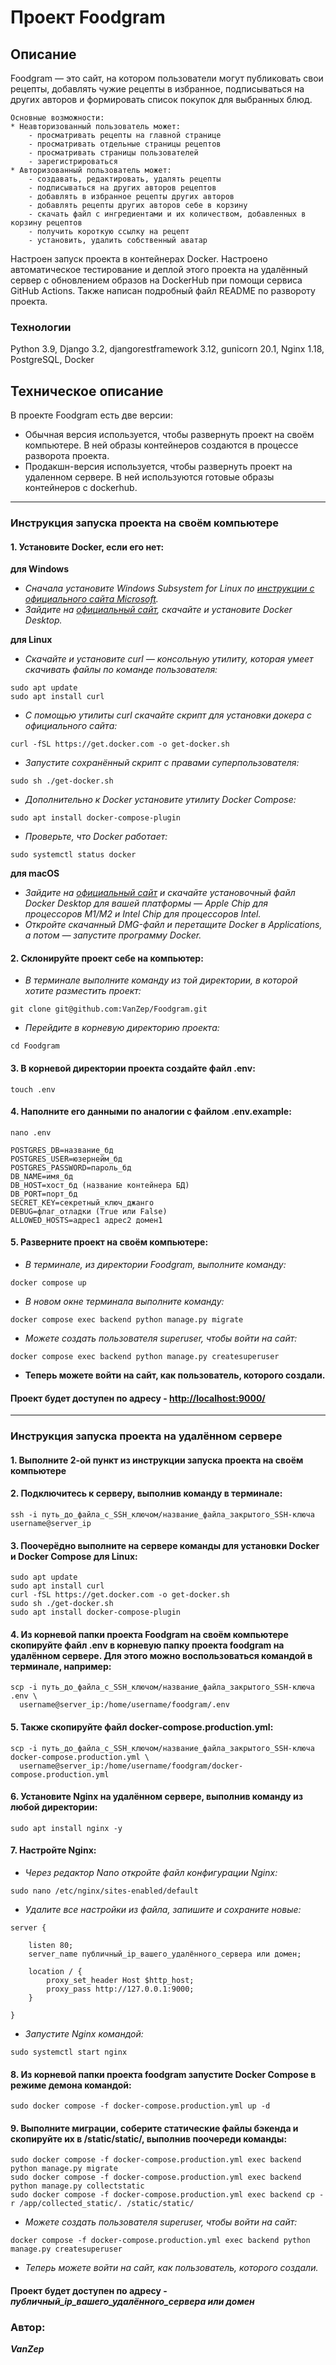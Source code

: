 # Проект Foodgram

## Описание
<p>
    Foodgram — это сайт, на котором пользователи могут публиковать свои рецепты, добавлять чужие рецепты в избранное, подписываться на других авторов и формировать список покупок для выбранных блюд.

    Основные возможности:
    * Неавторизованный пользователь может:
        - просматривать рецепты на главной странице
        - просматривать отдельные страницы рецептов
        - просматривать страницы пользователей
        - зарегистрироваться
    * Авторизованный пользователь может:
        - создавать, редактировать, удалять рецепты
        - подписываться на других авторов рецептов
        - добавлять в избранное рецепты других авторов
        - добавлять рецепты других авторов себе в корзину
        - скачать файл с ингредиентами и их количеством, добавленных в корзину рецептов
        - получить короткую ссылку на рецепт
        - установить, удалить собственный аватар
</p>
<p>
  Настроен запуск проекта в контейнерах Docker. Настроено автоматическое тестирование и деплой этого проекта на удалённый сервер с обновлением образов на DockerHub при помощи сервиса GitHub Actions. Также написан подробный файл README по развороту проекта.
</p>

### Технологии
Python 3.9, Django 3.2, djangorestframework 3.12, gunicorn 20.1, Nginx 1.18, PostgreSQL, Docker

## Техническое описание
В проекте Foodgram есть две версии:
- Обычная версия используется, чтобы развернуть проект на своём компьютере. В ней образы контейнеров создаются в процессе разворота проекта.
- Продакшн-версия используется, чтобы развернуть проект на удаленном сервере. В ней используются готовые образы контейнеров с dockerhub.
<!--- Проект доступен по адресу - [http://kyttygram.sytes.net/](http://kyttygram.sytes.net/)-->
<!--- Статус последнего workflow: ![workflow status](https://github.com/VanZep/kittygram_final/actions/workflows/main.yml/badge.svg)-->
---
### Инструкция запуска проекта на своём компьютере
#### 1. Установите Docker, если его нет:
**для Windows**

- *Сначала установите Windows Subsystem for Linux по [инструкции с официального сайта Microsoft](https://learn.microsoft.com/ru-ru/windows/wsl/install).*
- *Зайдите на [официальный сайт](https://www.docker.com/products/docker-desktop/), скачайте и установите Docker Desktop.*

**для Linux**

- *Скачайте и установите curl — консольную утилиту, которая умеет скачивать файлы по команде пользователя:*
```
sudo apt update
sudo apt install curl
```
- *С помощью утилиты curl скачайте скрипт для установки докера с официального сайта:*
```
curl -fSL https://get.docker.com -o get-docker.sh
```
- *Запустите сохранённый скрипт с правами суперпользователя:*
```
sudo sh ./get-docker.sh
```
- *Дополнительно к Docker установите утилиту Docker Compose:*
```
sudo apt install docker-compose-plugin
```
- *Проверьте, что Docker работает:*
```
sudo systemctl status docker
```

**для macOS**

- *Зайдите на [официальный сайт](https://www.docker.com/products/docker-desktop/) и скачайте установочный файл Docker Desktop для вашей платформы — Apple Chip для процессоров M1/M2 и Intel Chip для процессоров Intel.*
- *Откройте скачанный DMG-файл и перетащите Docker в Applications, а потом — запустите программу Docker.*

#### 2. Склонируйте проект себе на компьютер:
- *В терминале выполните команду из той директории, в которой хотите разместить проект:*
```
git clone git@github.com:VanZep/Foodgram.git
```
- *Перейдите в корневую директорию проекта:*
```
cd Foodgram
```
#### 3. В корневой директории проекта создайте файл .env:
```
touch .env
```
#### 4. Наполните его данными по аналогии с файлом .env.example:
```
nano .env
```
```
POSTGRES_DB=название_бд
POSTGRES_USER=юзернейм_бд
POSTGRES_PASSWORD=пароль_бд
DB_NAME=имя_бд
DB_HOST=хост_бд (название контейнера БД)
DB_PORT=порт_бд
SECRET_KEY=секретный_ключ_джанго
DEBUG=флаг_отладки (True или False)
ALLOWED_HOSTS=адрес1 адрес2 домен1
```
#### 5. Разверните проект на своём компьютере:
- *В терминале, из директории Foodgram, выполните команду:*
```
docker compose up
```
- *В новом окне терминала выполните команду:*
```
docker compose exec backend python manage.py migrate
```
- *Можете создать пользователя superuser, чтобы войти на сайт:*
```
docker compose exec backend python manage.py createsuperuser
```

- **Теперь можете войти на сайт, как пользователь, которого создали.**

#### Проект будет доступен по адресу - [http://localhost:9000/](http://localhost:9000/)
---
### Инструкция запуска проекта на удалённом сервере
#### 1. Выполните 2-ой пункт из инструкции запуска проекта на своём компьютере
#### 2. Подключитесь к серверу, выполнив команду в терминале:
```
ssh -i путь_до_файла_с_SSH_ключом/название_файла_закрытого_SSH-ключа username@server_ip
```
#### 3. Поочерёдно выполните на сервере команды для установки Docker и Docker Compose для Linux:
```
sudo apt update
sudo apt install curl
curl -fSL https://get.docker.com -o get-docker.sh
sudo sh ./get-docker.sh
sudo apt install docker-compose-plugin
```
#### 4. Из корневой папки проекта Foodgram на своём компьютере скопируйте файл .env в корневую папку проекта foodgram на удалённом сервере. Для этого можно воспользоваться командой в терминале, например:
```
scp -i путь_до_файла_с_SSH_ключом/название_файла_закрытого_SSH-ключа .env \
  username@server_ip:/home/username/foodgram/.env
```
#### 5. Также скопируйте файл docker-compose.production.yml:
```
scp -i путь_до_файла_с_SSH_ключом/название_файла_закрытого_SSH-ключа docker-compose.production.yml \
  username@server_ip:/home/username/foodgram/docker-compose.production.yml
```
#### 6. Установите Nginx на удалённом сервере, выполнив команду из любой директории:
```
sudo apt install nginx -y
```
#### 7. Настройте Nginx:
- *Через редактор Nano откройте файл конфигурации Nginx:*
```
sudo nano /etc/nginx/sites-enabled/default
```
- *Удалите все настройки из файла, запишите и сохраните новые:*
```
server {

    listen 80;
    server_name публичный_ip_вашего_удалённого_сервера или домен;
    
    location / {
        proxy_set_header Host $http_host;
        proxy_pass http://127.0.0.1:9000;
    }

}
```
- *Запустите Nginx командой:*
```
sudo systemctl start nginx
```
#### 8. Из корневой папки проекта foodgram запустите Docker Compose в режиме демона командой:
```
sudo docker compose -f docker-compose.production.yml up -d
```
#### 9. Выполните миграции, соберите статические файлы бэкенда и скопируйте их в /static/static/, выполнив поочереди команды:
```
sudo docker compose -f docker-compose.production.yml exec backend python manage.py migrate
sudo docker compose -f docker-compose.production.yml exec backend python manage.py collectstatic
sudo docker compose -f docker-compose.production.yml exec backend cp -r /app/collected_static/. /static/static/
```
- *Можете создать пользователя superuser, чтобы войти на сайт:*
```
docker compose -f docker-compose.production.yml exec backend python manage.py createsuperuser
```
- *Теперь можете войти на сайт, как пользователь, которого создали.*
#### Проект будет доступен по адресу - ***публичный_ip_вашего_удалённого_сервера или домен***

### Автор:
***VanZep***